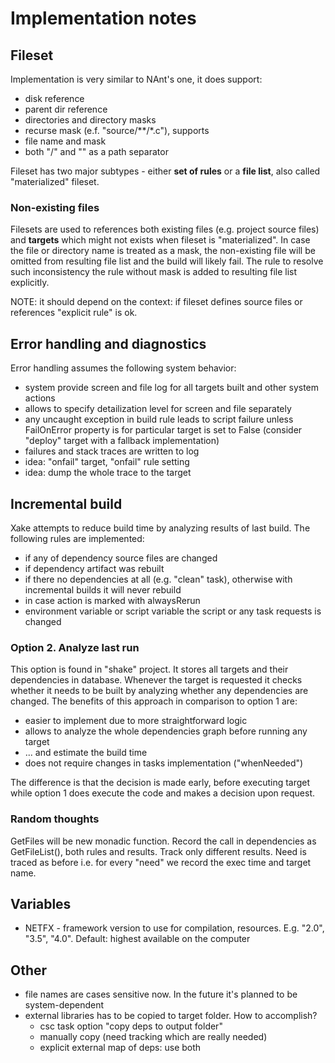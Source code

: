 ﻿# Implementation notes
## Fileset
Implementation is very similar to NAnt's one, it does support:

  * disk reference
  * parent dir reference
  * directories and directory masks
  * recurse mask (e.f. "source/**/*.c"), supports
  * file name and mask
  * both "/" and "\" as a path separator

Fileset has two major subtypes - either **set of rules** or a **file list**, also called "materialized" fileset.

### Non-existing files
Filesets are used to references both existing files (e.g. project source files) and **targets** which might not exists when fileset is "materialized". In case the file or directory name is treated as a mask, the non-existing file will be omitted from resulting file list and the build will likely fail.
The rule to resolve such inconsistency the rule without mask is added to resulting file list explicitly.

NOTE: it should depend on the context: if fileset defines source files or references "explicit rule" is ok.

## Error handling and diagnostics
Error handling assumes the following system behavior:

  * system provide screen and file log for all targets built and other system actions
  * allows to specify detailization level for screen and file separately
  * any uncaught exception in build rule leads to script failure unless FailOnError property is for particular target is set to False
(consider "deploy" target with a fallback implementation)
  * failures and stack traces are written to log
  * idea: "onfail" target, "onfail" rule setting
  * idea: dump the whole trace to the target

## Incremental build
Xake attempts to reduce build time by analyzing results of last build. The following rules are implemented:

 * if any of dependency source files are changed
 * if dependency artifact was rebuilt
 * if there no dependencies at all (e.g. "clean" task), otherwise with incremental builds it will never rebuild
 * in case action is marked with alwaysRerun
 * environment variable or script variable the script or any task requests is changed

### Option 2. Analyze last run
This option is found in "shake" project. It stores all targets and their dependencies in database. Whenever the target is requested it checks
whether it needs to be built by analyzing whether any dependencies are changed.
The benefits of this approach in comparison to option 1 are:

 * easier to implement due to more straightforward logic
 * allows to analyze the whole dependencies graph before running any target
 * ... and estimate the build time
 * does not require changes in tasks implementation ("whenNeeded")

The difference is that the decision is made early, before executing target while option 1 does execute the code and makes a decision upon request.

### Random thoughts

GetFiles will be new monadic function. Record the call in dependencies as GetFileList(), both rules and results. Track only different results.
Need is traced as before i.e. for every "need" we record the exec time and target name.

## Variables

 * NETFX - framework version to use for compilation, resources. E.g. "2.0", "3.5", "4.0". Default: highest available on the computer


## Other

  * file names are cases sensitive now. In the future it's planned to be system-dependent
  * external libraries has to be copied to target folder. How to accomplish?
    * csc task option "copy deps to output folder"
    * manually copy (need tracking which are really needed)
    * explicit external map of deps: use both

